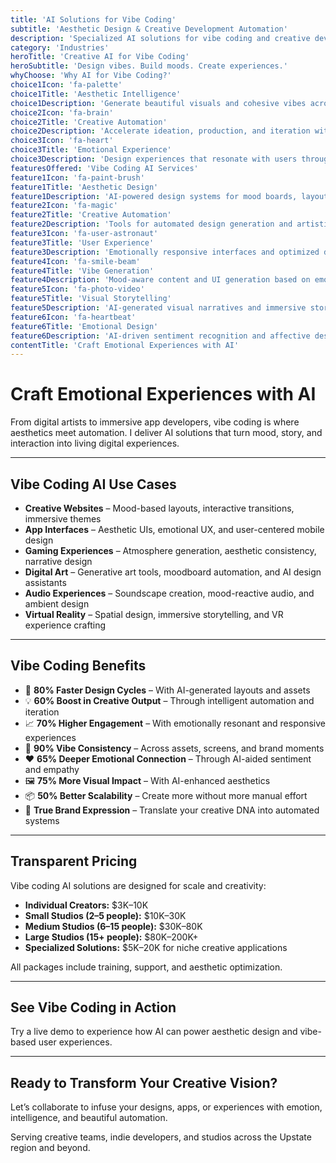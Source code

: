 ```yaml
---
title: 'AI Solutions for Vibe Coding'
subtitle: 'Aesthetic Design & Creative Development Automation'
description: 'Specialized AI solutions for vibe coding and creative development in the Upstate region. From aesthetic design and user experience to creative automation and vibe-based applications. Built for creative excellence and aesthetic innovation.'
category: 'Industries'
heroTitle: 'Creative AI for Vibe Coding'
heroSubtitle: 'Design vibes. Build moods. Create experiences.'
whyChoose: 'Why AI for Vibe Coding?'
choice1Icon: 'fa-palette'
choice1Title: 'Aesthetic Intelligence'
choice1Description: 'Generate beautiful visuals and cohesive vibes across digital platforms.'
choice2Icon: 'fa-brain'
choice2Title: 'Creative Automation'
choice2Description: 'Accelerate ideation, production, and iteration with intelligent tools.'
choice3Icon: 'fa-heart'
choice3Title: 'Emotional Experience'
choice3Description: 'Design experiences that resonate with users through emotional intelligence.'
featuresOffered: 'Vibe Coding AI Services'
feature1Icon: 'fa-paint-brush'
feature1Title: 'Aesthetic Design'
feature1Description: 'AI-powered design systems for mood boards, layouts, and visual harmony.'
feature2Icon: 'fa-magic'
feature2Title: 'Creative Automation'
feature2Description: 'Tools for automated design generation and artistic expression support.'
feature3Icon: 'fa-user-astronaut'
feature3Title: 'User Experience'
feature3Description: 'Emotionally responsive interfaces and optimized digital interactions.'
feature4Icon: 'fa-smile-beam'
feature4Title: 'Vibe Generation'
feature4Description: 'Mood-aware content and UI generation based on emotional tone.'
feature5Icon: 'fa-photo-video'
feature5Title: 'Visual Storytelling'
feature5Description: 'AI-generated visual narratives and immersive storytelling experiences.'
feature6Icon: 'fa-heartbeat'
feature6Title: 'Emotional Design'
feature6Description: 'AI-driven sentiment recognition and affective design intelligence.'
contentTitle: 'Craft Emotional Experiences with AI'
---
```


# Craft Emotional Experiences with AI

From digital artists to immersive app developers, vibe coding is where aesthetics meet automation. I deliver AI solutions that turn mood, story, and interaction into living digital experiences.

---

## Vibe Coding AI Use Cases

- **Creative Websites** – Mood-based layouts, interactive transitions, immersive themes
- **App Interfaces** – Aesthetic UIs, emotional UX, and user-centered mobile design
- **Gaming Experiences** – Atmosphere generation, aesthetic consistency, narrative design
- **Digital Art** – Generative art tools, moodboard automation, and AI design assistants
- **Audio Experiences** – Soundscape creation, mood-reactive audio, and ambient design
- **Virtual Reality** – Spatial design, immersive storytelling, and VR experience crafting

---

## Vibe Coding Benefits

- 🎨 **80% Faster Design Cycles** – With AI-generated layouts and assets
- 💡 **60% Boost in Creative Output** – Through intelligent automation and iteration
- 📈 **70% Higher Engagement** – With emotionally resonant and responsive experiences
- 💫 **90% Vibe Consistency** – Across assets, screens, and brand moments
- ❤️ **65% Deeper Emotional Connection** – Through AI-aided sentiment and empathy
- 🖼️ **75% More Visual Impact** – With AI-enhanced aesthetics
- 📦 **50% Better Scalability** – Create more without more manual effort
- 🧬 **True Brand Expression** – Translate your creative DNA into automated systems

---

## Transparent Pricing

Vibe coding AI solutions are designed for scale and creativity:

- **Individual Creators:** $3K–10K
- **Small Studios (2–5 people):** $10K–30K
- **Medium Studios (6–15 people):** $30K–80K
- **Large Studios (15+ people):** $80K–200K+
- **Specialized Solutions:** $5K–20K for niche creative applications

All packages include training, support, and aesthetic optimization.

---

## See Vibe Coding in Action

Try a live demo to experience how AI can power aesthetic design and vibe-based user experiences.

---

## Ready to Transform Your Creative Vision?

Let’s collaborate to infuse your designs, apps, or experiences with emotion, intelligence, and beautiful automation.

Serving creative teams, indie developers, and studios across the Upstate region and beyond.
